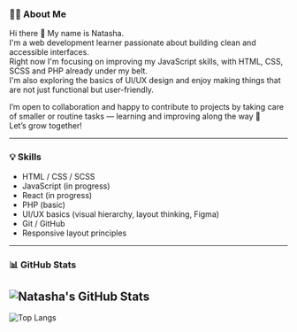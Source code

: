 ### 👩‍💻 About Me

Hi there 👋 My name is Natasha.  
I'm a web development learner passionate about building clean and accessible interfaces.  
Right now I'm focusing on improving my JavaScript skills, with HTML, CSS, SCSS and PHP already under my belt.  
I'm also exploring the basics of UI/UX design and enjoy making things that are not just functional but user-friendly.

I’m open to collaboration and happy to contribute to projects by taking care of smaller or routine tasks — learning and improving along the way 💪  
Let’s grow together!

---

### 💡 Skills

- HTML / CSS / SCSS  
- JavaScript (in progress)
- React (in progress)
- PHP (basic)  
- UI/UX basics (visual hierarchy, layout thinking, Figma)  
- Git / GitHub  
- Responsive layout principles  

---

### 📊 GitHub Stats
![Natasha's GitHub Stats](https://github-readme-stats.vercel.app/api?username=Nattyme&show_icons=true&theme=radical)
---
![Top Langs](https://github-readme-stats.vercel.app/api/top-langs/?username=Nattyme&layout=compact&theme=radical)
